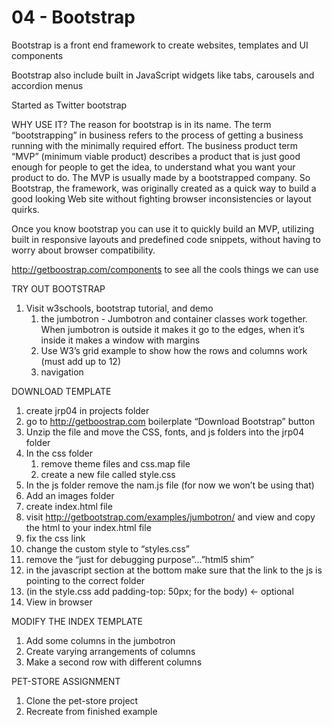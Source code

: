# 04 - Bootstrap #

Bootstrap is a front end framework to create websites, templates and UI components

Bootstrap also include built in JavaScript widgets like tabs, carousels and accordion menus

Started as Twitter bootstrap


WHY USE IT?
The reason for bootstrap is in its name. The term “bootstrapping” in business refers to the process of getting a business running with the minimally required effort. The business product term “MVP” (minimum viable product) describes a product that is just good enough for people to get the idea, to understand what you want your product to do. The MVP is usually made by a bootstrapped company. So Bootstrap, the framework, was originally created as a quick way to build a good looking Web site without fighting browser inconsistencies or layout quirks. 

Once you know bootstrap you can use it to quickly build an MVP, utilizing built in responsive layouts and predefined code snippets, without having to worry about browser compatibility.

http://getboostrap.com/components to see all the cools things we can use

TRY OUT BOOTSTRAP

1. Visit w3schools, bootstrap tutorial, and demo 
    1. the jumbotron - Jumbotron and container classes work together. When jumbotron is outside it makes it go to the edges, when it’s inside it makes a window with margins
    2. Use W3’s grid example to show how the rows and columns work (must add up to 12)
    3. navigation


DOWNLOAD TEMPLATE

1. create jrp04 in projects folder
2. go to http://getboostrap.com boilerplate “Download Bootstrap” button 
3. Unzip the file and move the CSS, fonts, and js folders into the jrp04 folder
4. In the css folder 
    1. remove theme files and css.map file
    2. create a new file called style.css
5. In the js folder remove the nam.js file (for now we won’t be using that)
6. Add an images folder
7. create index.html file
8. visit http://getbootstrap.com/examples/jumbotron/ and view and copy the html to your index.html file
9. fix the css link
10. change the custom style to “styles.css”
11. remove the “just for debugging purpose”…”html5 shim”
12. in the javascript section at the bottom make sure that the link to the js is pointing to the correct folder
13. (in the style.css add padding-top: 50px; for the body) <- optional
14. View in browser


MODIFY THE INDEX TEMPLATE

1. Add some columns in the jumbotron
2. Create varying arrangements of columns
3. Make a second row with different columns


PET-STORE ASSIGNMENT

1. Clone the pet-store project
2. Recreate from finished example

